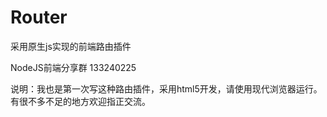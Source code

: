 # Router
采用原生js实现的前端路由插件

NodeJS前端分享群 133240225

说明：我也是第一次写这种路由插件，采用html5开发，请使用现代浏览器运行。有很不多不足的地方欢迎指正交流。
